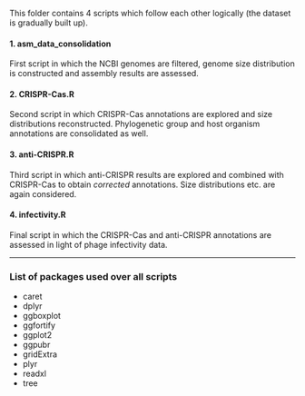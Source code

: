 This folder contains 4 scripts which follow each other logically (the dataset is gradually built up).

#### 1. asm_data_consolidation

First script in which the NCBI genomes are filtered, genome size distribution is constructed and assembly results are assessed.

#### 2. CRISPR-Cas.R

Second script in which CRISPR-Cas annotations are explored and size distributions reconstructed. Phylogenetic group and host organism annotations are consolidated as well.

#### 3. anti-CRISPR.R

Third script in which anti-CRISPR results are explored and combined with CRISPR-Cas to obtain *corrected* annotations.
Size distributions etc. are again considered.

#### 4. infectivity.R

Final script in which the CRISPR-Cas and anti-CRISPR annotations are assessed in light of phage infectivity data.

---

### List of packages used over all scripts

* caret
* dplyr
* ggboxplot
* ggfortify
* ggplot2
* ggpubr
* gridExtra
* plyr
* readxl
* tree
